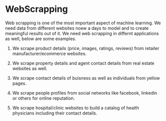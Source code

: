 # WebScrapping
Web scrapping is one of the most important aspect of machine learning. We need data from different websites noew a days to model and to create meaningful results out of it. We need web scrapping in differnt applications as well, below are some examples.

1. We scrape product details (price, images, ratings, reviews) from retailer manufacturer/ecommerce websites.

2. We scrape property details and agent contact details from real estate websites as well.

3. We scrape contact details of buisness as well as individuals from yellow pages.

4. We scrape people profiles from social networks like facebook, linkedin or others for online reputation.

5. We scrape hospital/clinic websites to build a catalog of health physicians including their contact details.
